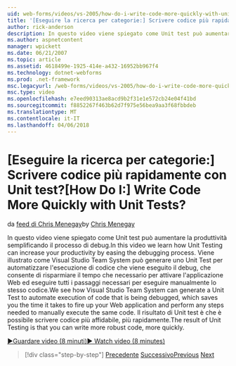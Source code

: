 ```yaml
---
uid: web-forms/videos/vs-2005/how-do-i-write-code-more-quickly-with-unit-tests
title: '[Eseguire la ricerca per categorie:] Scrivere codice più rapidamente con Unit test? | Microsoft Docs'
author: rick-anderson
description: In questo video viene spiegato come Unit test può aumentare la produttività semplificando il processo di debug. Viene illustrato come Visual Studio Team System può generare un U....
ms.author: aspnetcontent
manager: wpickett
ms.date: 06/21/2007
ms.topic: article
ms.assetid: 4618499e-1925-414e-a432-16952bb967f4
ms.technology: dotnet-webforms
ms.prod: .net-framework
msc.legacyurl: /web-forms/videos/vs-2005/how-do-i-write-code-more-quickly-with-unit-tests
msc.type: video
ms.openlocfilehash: e7eed90313ae8acd9b2f31e1e572cb24e04f41bd
ms.sourcegitcommit: f8852267f463b62d7f975e56bea9aa3f68fbbdeb
ms.translationtype: MT
ms.contentlocale: it-IT
ms.lasthandoff: 04/06/2018
---
```

<a name="how-do-i-write-code-more-quickly-with-unit-tests"></a><span data-ttu-id="1ced3-105">[Eseguire la ricerca per categorie:] Scrivere codice più rapidamente con Unit test?</span><span class="sxs-lookup"><span data-stu-id="1ced3-105">[How Do I:] Write Code More Quickly with Unit Tests?</span></span>
====================
<span data-ttu-id="1ced3-106">da [feed di Chris Menegay](https://twitter.com/CMenegay)</span><span class="sxs-lookup"><span data-stu-id="1ced3-106">by [Chris Menegay](https://twitter.com/CMenegay)</span></span>

<span data-ttu-id="1ced3-107">In questo video viene spiegato come Unit test può aumentare la produttività semplificando il processo di debug.</span><span class="sxs-lookup"><span data-stu-id="1ced3-107">In this video we learn how Unit Testing can increase your productivity by easing the debugging process.</span></span> <span data-ttu-id="1ced3-108">Viene illustrato come Visual Studio Team System può generare uno Unit Test per automatizzare l'esecuzione di codice che viene eseguito il debug, che consente di risparmiare il tempo che necessario per attivare l'applicazione Web ed eseguire tutti i passaggi necessari per eseguire manualmente lo stesso codice.</span><span class="sxs-lookup"><span data-stu-id="1ced3-108">We see how Visual Studio Team System can generate a Unit Test to automate execution of code that is being debugged, which saves you the time it takes to fire up your Web application and perform any steps needed to manually execute the same code.</span></span> <span data-ttu-id="1ced3-109">Il risultato di Unit test è che è possibile scrivere codice più affidabile, più rapidamente.</span><span class="sxs-lookup"><span data-stu-id="1ced3-109">The result of Unit Testing is that you can write more robust code, more quickly.</span></span>

[<span data-ttu-id="1ced3-110">&#9654;Guardare video (8 minuti)</span><span class="sxs-lookup"><span data-stu-id="1ced3-110">&#9654; Watch video (8 minutes)</span></span>](https://channel9.msdn.com/Blogs/ASP-NET-Site-Videos/how-do-i-write-code-more-quickly-with-unit-tests)

> [!div class="step-by-step"]
> <span data-ttu-id="1ced3-111">[Precedente](how-do-i-create-my-own-bug-work-item.md)
> [Successivo](how-do-i-practice-test-driven-development.md)</span><span class="sxs-lookup"><span data-stu-id="1ced3-111">[Previous](how-do-i-create-my-own-bug-work-item.md)
[Next](how-do-i-practice-test-driven-development.md)</span></span>
